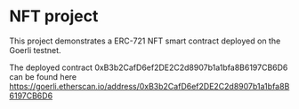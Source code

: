 # NFT project  

This project demonstrates a ERC-721 NFT smart contract deployed on the Goerli testnet.

The deployed contract 0xB3b2CafD6ef2DE2C2d8907b1a1bfa8B6197CB6D6 can be found here https://goerli.etherscan.io/address/0xB3b2CafD6ef2DE2C2d8907b1a1bfa8B6197CB6D6

